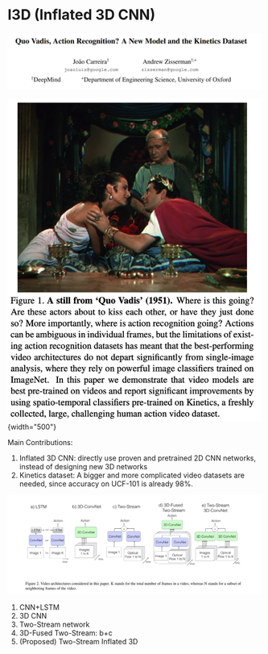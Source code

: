 I3D (Inflated 3D CNN)
===

![i3d-cover](imgs/i3d-cover.png)

![i3d-motivation](imgs/i3d-motivation.png){width="500"}

Main Contributions:

1. Inflated 3D CNN: directly use proven and pretrained 2D CNN networks, instead of designing new 3D networks
2. Kinetics dataset: A bigger and more complicated video datasets are needed, since accuracy on UCF-101 is already 98%.

![i3d-video-architectures](imgs/i3d-video-architectures.png)

1. CNN+LSTM
2. 3D CNN
3. Two-Stream network
4. 3D-Fused Two-Stream: b+c
5. (Proposed) Two-Stream Inflated 3D